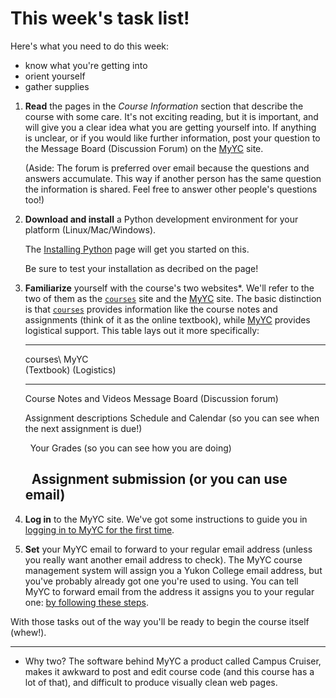 # This week's task list!

Here's what you need to do this week: 

- know what you're getting into
- orient yourself
- gather supplies

1.  **Read** the pages in the *Course Information* section that describe
    the course with some care. It's not exciting reading, but it is
    important, and will give you a clear idea what you are getting
    yourself into. If anything is unclear, or if you would like further
    information, post your question to the Message Board (Discussion
    Forum) on the [MyYC](http://www.yukoncollege.yk.ca/myyc) site.

    (Aside: The forum is preferred over email because the questions and
    answers accumulate. This way if another person has the same question
    the information is shared. Feel free to answer other people's
    questions too!)

2.  **Download and install** a Python development environment for your
    platform (Linux/Mac/Windows).

    The [Installing Python](08_InstallingPython.md) page will get you
    started on this.

    Be sure to test your installation as decribed on the page!

3.  **Familiarize** yourself with the course's two websites*. We'll
    refer to the two of them as the
    [`courses`](http://courses.yukoncollege.yk.ca/~ttopper/CPSC128.W14)
    site and the [MyYC](http://www.yukoncollege.yk.ca/myyc) site. The
    basic distinction is that
    [`courses`](http://courses.yukoncollege.yk.ca/~ttopper/CPSC128.W14)
    provides information like the course notes and assignments (think of
    it as the online textbook), while
    [MyYC](http://www.yukoncollege.yk.ca/myyc) provides logistical
    support. This table lays out it more specifically:

      -----------------------------------------------------------------------
      courses\                            MyYC\
      (Textbook)                          (Logistics)
      ----------------------------------- -----------------------------------
      Course Notes and Videos             Message Board (Discussion forum)

      Assignment descriptions             Schedule and Calendar (so you can
                                          see when the next assignment is
                                          due!)

                                          Your Grades (so you can see how you
                                          are doing)

                                          Assignment submission (or you can
                                          use email)
      -----------------------------------------------------------------------

4.  **Log in** to the MyYC site. We've got some instructions to guide
    you in [logging in to MyYC for the first
    time]().

5.  **Set** your MyYC email to forward to your regular email address
    (unless you really want another email address to check). The MyYC
    course management system will assign you a Yukon College email
    address, but you've probably already got one you're used to using.
    You can tell MyYC to forward email from the address it assigns you
    to your regular one: [by following these
    steps]().

With those tasks out of the way you'll be ready to begin the course
itself (whew!).

------------------------------------------------------------------------

* Why two? The software behind MyYC a product called Campus Cruiser,
makes it awkward to post and edit course code (and this course has a lot
of that), and difficult to produce visually clean web pages.
